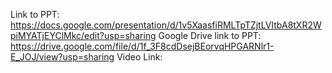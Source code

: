Link to PPT: https://docs.google.com/presentation/d/1v5XaasfiRMLTpTZjtLVItbA8tXR2WpiMYATjEYClMkc/edit?usp=sharing
Google Drive link to PPT: https://drive.google.com/file/d/1f_3F8cdDsejBEorvqHPGARNlr1-E_JOJ/view?usp=sharing
Video Link: 

